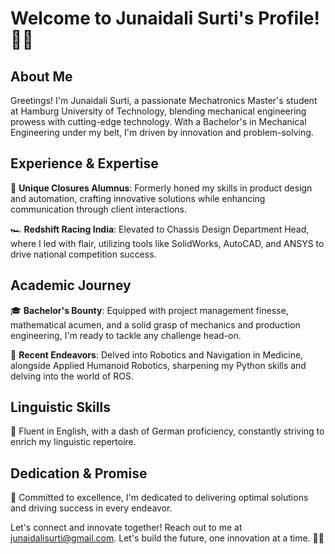 # Welcome to Junaidali Surti's Profile! 🤖🚀

## About Me

Greetings! I'm Junaidali Surti, a passionate Mechatronics Master's student at Hamburg University of Technology, blending mechanical engineering prowess with cutting-edge technology. With a Bachelor's in Mechanical Engineering under my belt, I'm driven by innovation and problem-solving.

## Experience & Expertise
🔧 **Unique Closures Alumnus**: Formerly honed my skills in product design and automation, crafting innovative solutions while enhancing communication through client interactions.

🏎️ **Redshift Racing India**: Elevated to Chassis Design Department Head, where I led with flair, utilizing tools like SolidWorks, AutoCAD, and ANSYS to drive national competition success.

## Academic Journey
🎓 **Bachelor's Bounty**: Equipped with project management finesse, mathematical acumen, and a solid grasp of mechanics and production engineering, I'm ready to tackle any challenge head-on.

🤖 **Recent Endeavors**: Delved into Robotics and Navigation in Medicine, alongside Applied Humanoid Robotics, sharpening my Python skills and delving into the world of ROS.

## Linguistic Skills
💬 Fluent in English, with a dash of German proficiency, constantly striving to enrich my linguistic repertoire.

## Dedication & Promise
🌟 Committed to excellence, I'm dedicated to delivering optimal solutions and driving success in every endeavor.

Let's connect and innovate together! Reach out to me at [junaidalisurti@gmail.com](mailto:junaidalisurti@gmail.com). Let's build the future, one innovation at a time. 🚀✨
<!---
ctb0679/ctb0679 is a ✨ special ✨ repository because its `README.md` (this file) appears on your GitHub profile.
You can click the Preview link to take a look at your changes.
--->
